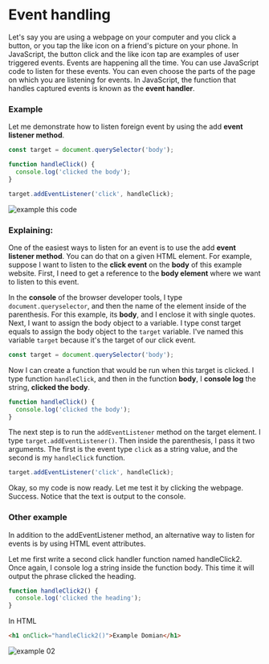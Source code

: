 # Event handling
Let's say you are using a webpage on your computer and you click a button, or you tap the like icon on a friend's picture on your phone. In JavaScript, the button click and the like icon tap are examples of user triggered events. Events are happening all the time. You can use JavaScript code to listen for these events. You can even choose the parts of the page on which you are listening for events. In JavaScript, the function that handles captured events is known as the **event handler**. 

### Example
Let me demonstrate how to listen foreign event by using the add **event listener method**.

```js
const target = document.querySelector('body');

function handleClick() {
  console.log('clicked the body');
}

target.addEventListener('click', handleClick);
```

![example this code](https://i.ibb.co/KqWd2cn/Screen-Shot-2022-10-26-at-21-36-09.png)

### Explaining: 
One of the easiest ways to listen for an event is to use the add **event listener method**. You can do that on a given HTML element. For example, suppose I want to listen to the **click event** on the **body** of this example website. First, I need to get a reference to the **body element** where we want to listen to this event.

In the **console** of the browser developer tools, I type `document.queryselector`, and then the name of the element inside of the parenthesis. For this example, its **body**, and I enclose it with single quotes. Next, I want to assign the body object to a variable. I type const target equals to assign the body object to the `target` variable. I've named this variable `target` because it's the target of our click event. 
```js
const target = document.querySelector('body');
```

Now I can create a function that would be run when this target is clicked. I type function `handleClick`, and then in the function **body**, I **console log** the string, **clicked the body**.
```js
function handleClick() {
  console.log('clicked the body');
}
```

The next step is to run the `addEventListener` method on the target element. I type `target.addEventListener()`. Then inside the parenthesis, I pass it two arguments. The first is the event type `click` as a string value, and the second is my `handleClick` function.
```js
target.addEventListener('click', handleClick);
```

Okay, so my code is now ready. Let me test it by clicking the webpage. Success. Notice that the text is output to the console. 

### Other example
In addition to the addEventListener method, an alternative way to listen for events is by using HTML event attributes.

Let me first write a second click handler function named handleClick2. Once again, I console log a string inside the function body. This time it will output the phrase clicked the heading.
```js
function handleClick2() {
  console.log('clicked the heading');
}
```

In HTML
```html
<h1 onClick="handleClick2()">Example Domian</h1>
```

![example 02](https://i.ibb.co/dm41m5W/Screen-Shot-2022-10-26-at-21-54-58.png)